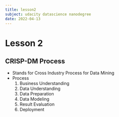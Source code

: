 ```yaml
---
title: lesson2
subject: udacity datascience nanodegree
date: 2022-04-13
---
```

# Lesson 2
## CRISP-DM Process
- Stands for Cross Industry Process for Data Mining
- Process
	1. Business Understanding
	2. Data Understanding
	3. Data Preparation
	4. Data Modeling
	5. Result Evaluation
	6. Deployment
